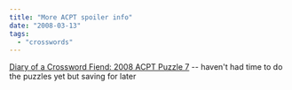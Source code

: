 ```yaml
---
title: "More ACPT spoiler info"
date: "2008-03-13"
tags: 
  - "crosswords"
---
```


[Diary of a Crossword Fiend: 2008 ACPT Puzzle 7](http://crosswordfiend.blogspot.com/2008/03/2008-acpt-puzzle-7.html) -- haven't had time to do the puzzles yet but saving for later
